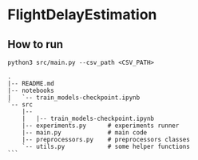 # FlightDelayEstimation

## How to run

``python3 src/main.py --csv_path <CSV_PATH>``

````
.
|-- README.md  
|-- notebooks
|   `-- train_models-checkpoint.ipynb
`-- src
    |-- 
    |   |-- train_models-checkpoint.ipynb
    |-- experiments.py      # experiments runner
    |-- main.py             # main code
    |-- preprocessors.py    # preprocessors classes
    `-- utils.py            # some helper functions
```